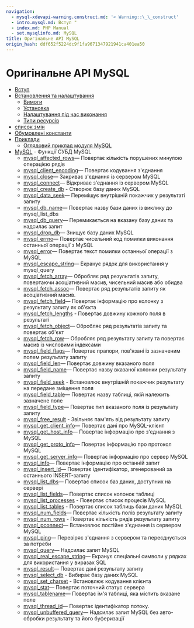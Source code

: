 ```yaml
---
navigation:
  - mysql-xdevapi-warning.construct.md: '« Warning::\_\_construct'
  - intro.mysql.md: Вступ "
  - index.md: PHP Manual
  - set.mysqlinfo.md: MySQL
title: Оригінальне API MySQL
origin_hash: ddf652f5224dc9f1fa9671347921941ca401ea50
---
```

# Оригінальне API MySQL

-   [Вступ](intro.mysql.md)
-   [Встановлення та налаштування](mysql.setup.md)
    -   [Вимоги](mysql.requirements.md)
    -   [Установка](mysql.installation.md)
    -   [Налаштування під час виконання](mysql.configuration.md)
    -   [Типи ресурсів](mysql.resources.md)
-   [список змін](changelog.mysql.md)
-   [Обумовлені константи](mysql.constants.md)
-   [Приклади](mysql.examples.md)
    -   [Оглядовий приклад модуля MySQL](mysql.examples-basic.md)
-   [MySQL](ref.mysql.md) \- Функції СУБД MySQL
    -   [mysql\_affected\_rows](function.mysql-affected-rows.md)— Повертає кількість порушених минулою операцією рядів
    -   [mysql\_client\_encoding](function.mysql-client-encoding.md)— Повертає кодування з'єднання
    -   [mysql\_close](function.mysql-close.md)— Закриває з'єднання із сервером MySQL
    -   [mysql\_connect](function.mysql-connect.md)— Відкриває з'єднання із сервером MySQL
    -   [mysql\_create\_db](function.mysql-create-db.md) \- Створює базу даних MySQL
    -   [mysql\_data\_seek](function.mysql-data-seek.md)— Переміщує внутрішній покажчик у результаті запиту
    -   [mysql\_db\_name](function.mysql-db-name.md)— Повертає назву бази даних із виклику до mysql\_list\_dbs
    -   [mysql\_db\_query](function.mysql-db-query.md)— Перемикається на вказану базу даних та надсилає запит
    -   [mysql\_drop\_db](function.mysql-drop-db.md)— Знищує базу даних MySQL
    -   [mysql\_errno](function.mysql-errno.md)— Повертає чисельний код помилки виконання останньої операції з MySQL
    -   [mysql\_error](function.mysql-error.md)— Повертає текст помилки останньої операції з MySQL
    -   [mysql\_escape\_string](function.mysql-escape-string.md)— Екранує рядок для використання у mysql\_query
    -   [mysql\_fetch\_array](function.mysql-fetch-array.md)— Обробляє ряд результатів запиту, повертаючи асоціативний масив, чисельний масив або обидва
    -   [mysql\_fetch\_assoc](function.mysql-fetch-assoc.md)— Повертає ряд результатів запиту як асоціативний масив.
    -   [mysql\_fetch\_field](function.mysql-fetch-field.md)— Повертає інформацію про колонку з результату запиту як об'єкта
    -   [mysql\_fetch\_lengths](function.mysql-fetch-lengths.md) \- Повертає довжину кожного поля в результаті
    -   [mysql\_fetch\_object](function.mysql-fetch-object.md)— Обробляє ряд результатів запиту та повертає об'єкт
    -   [mysql\_fetch\_row](function.mysql-fetch-row.md)— Обробляє ряд результату запиту та повертає масив із числовими індексами
    -   [mysql\_field\_flags](function.mysql-field-flags.md)— Повертає прапори, пов'язані із зазначеним полем результату запиту
    -   [mysql\_field\_len](function.mysql-field-len.md)— Повертає довжину вказаного поля
    -   [mysql\_field\_name](function.mysql-field-name.md)— Повертає назву вказаної колонки результату запиту
    -   [mysql\_field\_seek](function.mysql-field-seek.md) \- Встановлює внутрішній покажчик результату на передане зміщення поля
    -   [mysql\_field\_table](function.mysql-field-table.md)— Повертає назву таблиці, якій належить зазначене поле
    -   [mysql\_field\_type](function.mysql-field-type.md)— Повертає тип вказаного поля із результату запиту
    -   [mysql\_free\_result](function.mysql-free-result.md) \- Звільняє пам'ять від результату запиту
    -   [mysql\_get\_client\_info](function.mysql-get-client-info.md)— Повертає дані про MySQL-клієнт
    -   [mysql\_get\_host\_info](function.mysql-get-host-info.md)— Повертає інформацію про з'єднання з MySQL
    -   [mysql\_get\_proto\_info](function.mysql-get-proto-info.md)— Повертає інформацію про протокол MySQL
    -   [mysql\_get\_server\_info](function.mysql-get-server-info.md)— Повертає інформацію про сервер MySQL
    -   [mysql\_info](function.mysql-info.md)— Повертає інформацію про останній запит
    -   [mysql\_insert\_id](function.mysql-insert-id.md)— Повертає ідентифікатор, згенерований за останнього INSERT-запиту
    -   [mysql\_list\_dbs](function.mysql-list-dbs.md)— Повертає список баз даних, доступних на сервері
    -   [mysql\_list\_fields](function.mysql-list-fields.md)— Повертає список колонок таблиці
    -   [mysql\_list\_processes](function.mysql-list-processes.md) \- Повертає список процесів MySQL
    -   [mysql\_list\_tables](function.mysql-list-tables.md) \- Повертає список таблиць бази даних MySQL
    -   [mysql\_num\_fields](function.mysql-num-fields.md)— Повертає кількість полів результату запиту
    -   [mysql\_num\_rows](function.mysql-num-rows.md) \- Повертає кількість рядів результату запиту
    -   [mysql\_pconnect](function.mysql-pconnect.md)— Встановлює постійне з'єднання із сервером MySQL
    -   [mysql\_ping](function.mysql-ping.md)— Перевіряє з'єднання з сервером та переєднується за потреби
    -   [mysql\_query](function.mysql-query.md)— Надсилає запит MySQL
    -   [mysql\_real\_escape\_string](function.mysql-real-escape-string.md)— Екранує спеціальні символи у рядках для використання у виразах SQL
    -   [mysql\_result](function.mysql-result.md)— Повертає дані результату запиту
    -   [mysql\_select\_db](function.mysql-select-db.md) \- Вибирає базу даних MySQL
    -   [mysql\_set\_charset](function.mysql-set-charset.md) \- Встановлює кодування клієнта
    -   [mysql\_stat](function.mysql-stat.md)— Повертає поточний статус сервера
    -   [mysql\_tablename](function.mysql-tablename.md)— Повертає ім'я таблиці, яка містить вказане поле
    -   [mysql\_thread\_id](function.mysql-thread-id.md)— Повертає ідентифікатор потоку.
    -   [mysql\_unbuffered\_query](function.mysql-unbuffered-query.md)— Надсилає запит MySQL без авто-обробки результату та його буферизації
